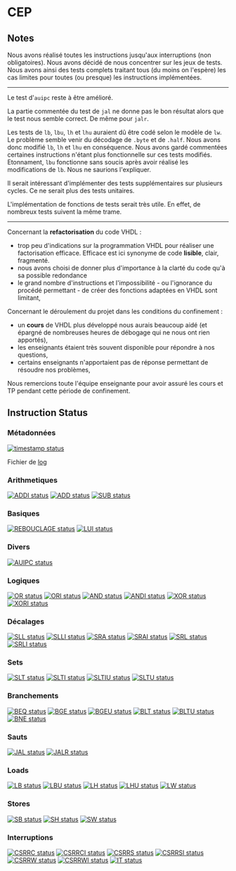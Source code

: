 # CEP

## Notes

Nous avons réalisé toutes les instructions jusqu'aux interruptions (non obligatoires). Nous avons décidé de nous concentrer sur les jeux de tests. Nous avons ainsi des tests complets traitant tous (du moins on l'espère) les cas limites pour toutes (ou presque) les instructions implémentées.

---

Le test d'`auipc` reste à être amélioré.

La partie commentée du test de `jal` ne donne pas le bon résultat alors que le test nous semble correct. De même pour `jalr`.

Les tests de `lb`, `lbu`, `lh` et `lhu` auraient dû être codé selon le modèle de `lw`.
Le problème semble venir du décodage de `.byte` et de `.half`. Nous avons donc modifié `lb`, `lh` et `lhu` en conséquence. Nous avons gardé commentées certaines instructions n'étant plus fonctionnelle sur ces tests modifiés. Etonnament, `lbu` fonctionne sans soucis après avoir réalisé les modifications de `lb`. Nous ne saurions l'expliquer.


Il serait intéressant d'implémenter des tests supplémentaires sur plusieurs cycles. Ce ne serait plus des tests unitaires.

L'implémentation de fonctions de tests serait très utile. En effet, de nombreux tests suivent la même trame.

---

Concernant la **refactorisation** du code VHDL :
 - trop peu d'indications sur la programmation VHDL pour réaliser une factorisation efficace. Efficace est ici synonyme de code **lisible**, clair, fragmenté.
 - nous avons choisi de donner plus d'importance à la clarté du code qu'à sa possible redondance
 - le grand nombre d'instructions et l'impossibilité - ou l'ignorance du procédé permettant - de créer des fonctions adaptées en VHDL sont limitant,

Concernant le déroulement du projet dans les conditions du confinement :
 - un **cours** de VHDL plus développé nous aurais beaucoup aidé (et épargné de nombreuses heures de débogage qui ne nous ont rien apportés),
 - les enseignants étaient très souvent disponible pour répondre à nos questions,
 - certains enseignants n'apportaient pas de réponse permettant de résoudre nos problèmes,


Nous remercions toute l'équipe enseignante pour avoir assuré les cours et TP pendant cette période de confinement.

## Instruction Status

### Métadonnées

[![timestamp status](https://CEP_Deploy.pages.ensimag.fr/projet_cep_G1/Eval/argentoa_vincentn_eval//timestamp.svg)](https://CEP_Deploy.pages.ensimag.fr/projet_cep_G1/Eval/argentoa_vincentn_eval//timestamp.svg)

Fichier de [log](https://CEP_Deploy.pages.ensimag.fr/projet_cep_G1/Eval/argentoa_vincentn_eval//log.txt)
### Arithmetiques

[![ADDI status](https://CEP_Deploy.pages.ensimag.fr/projet_cep_G1/Eval/argentoa_vincentn_eval//ADDI.svg)](https://CEP_Deploy.pages.ensimag.fr/projet_cep_G1/Eval/argentoa_vincentn_eval//ADDI.svg)
[![ADD status](https://CEP_Deploy.pages.ensimag.fr/projet_cep_G1/Eval/argentoa_vincentn_eval//ADD.svg)](https://CEP_Deploy.pages.ensimag.fr/projet_cep_G1/Eval/argentoa_vincentn_eval//ADD.svg)
[![SUB status](https://CEP_Deploy.pages.ensimag.fr/projet_cep_G1/Eval/argentoa_vincentn_eval//SUB.svg)](https://CEP_Deploy.pages.ensimag.fr/projet_cep_G1/Eval/argentoa_vincentn_eval//SUB.svg)
### Basiques

[![REBOUCLAGE status](https://CEP_Deploy.pages.ensimag.fr/projet_cep_G1/Eval/argentoa_vincentn_eval//REBOUCLAGE.svg)](https://CEP_Deploy.pages.ensimag.fr/projet_cep_G1/Eval/argentoa_vincentn_eval//REBOUCLAGE.svg)
[![LUI status](https://CEP_Deploy.pages.ensimag.fr/projet_cep_G1/Eval/argentoa_vincentn_eval//LUI.svg)](https://CEP_Deploy.pages.ensimag.fr/projet_cep_G1/Eval/argentoa_vincentn_eval//LUI.svg)
### Divers

[![AUIPC status](https://CEP_Deploy.pages.ensimag.fr/projet_cep_G1/Eval/argentoa_vincentn_eval//AUIPC.svg)](https://CEP_Deploy.pages.ensimag.fr/projet_cep_G1/Eval/argentoa_vincentn_eval//AUIPC.svg)
### Logiques

[![OR status](https://CEP_Deploy.pages.ensimag.fr/projet_cep_G1/Eval/argentoa_vincentn_eval//OR.svg)](https://CEP_Deploy.pages.ensimag.fr/projet_cep_G1/Eval/argentoa_vincentn_eval//OR.svg)
[![ORI status](https://CEP_Deploy.pages.ensimag.fr/projet_cep_G1/Eval/argentoa_vincentn_eval//ORI.svg)](https://CEP_Deploy.pages.ensimag.fr/projet_cep_G1/Eval/argentoa_vincentn_eval//ORI.svg)
[![AND status](https://CEP_Deploy.pages.ensimag.fr/projet_cep_G1/Eval/argentoa_vincentn_eval//AND.svg)](https://CEP_Deploy.pages.ensimag.fr/projet_cep_G1/Eval/argentoa_vincentn_eval//AND.svg)
[![ANDI status](https://CEP_Deploy.pages.ensimag.fr/projet_cep_G1/Eval/argentoa_vincentn_eval//ANDI.svg)](https://CEP_Deploy.pages.ensimag.fr/projet_cep_G1/Eval/argentoa_vincentn_eval//ANDI.svg)
[![XOR status](https://CEP_Deploy.pages.ensimag.fr/projet_cep_G1/Eval/argentoa_vincentn_eval//XOR.svg)](https://CEP_Deploy.pages.ensimag.fr/projet_cep_G1/Eval/argentoa_vincentn_eval//XOR.svg)
[![XORI status](https://CEP_Deploy.pages.ensimag.fr/projet_cep_G1/Eval/argentoa_vincentn_eval//XORI.svg)](https://CEP_Deploy.pages.ensimag.fr/projet_cep_G1/Eval/argentoa_vincentn_eval//XORI.svg)
### Décalages

[![SLL status](https://CEP_Deploy.pages.ensimag.fr/projet_cep_G1/Eval/argentoa_vincentn_eval//SLL.svg)](https://CEP_Deploy.pages.ensimag.fr/projet_cep_G1/Eval/argentoa_vincentn_eval//SLL.svg)
[![SLLI status](https://CEP_Deploy.pages.ensimag.fr/projet_cep_G1/Eval/argentoa_vincentn_eval//SLLI.svg)](https://CEP_Deploy.pages.ensimag.fr/projet_cep_G1/Eval/argentoa_vincentn_eval//SLLI.svg)
[![SRA status](https://CEP_Deploy.pages.ensimag.fr/projet_cep_G1/Eval/argentoa_vincentn_eval//SRA.svg)](https://CEP_Deploy.pages.ensimag.fr/projet_cep_G1/Eval/argentoa_vincentn_eval//SRA.svg)
[![SRAI status](https://CEP_Deploy.pages.ensimag.fr/projet_cep_G1/Eval/argentoa_vincentn_eval//SRAI.svg)](https://CEP_Deploy.pages.ensimag.fr/projet_cep_G1/Eval/argentoa_vincentn_eval//SRAI.svg)
[![SRL status](https://CEP_Deploy.pages.ensimag.fr/projet_cep_G1/Eval/argentoa_vincentn_eval//SRL.svg)](https://CEP_Deploy.pages.ensimag.fr/projet_cep_G1/Eval/argentoa_vincentn_eval//SRL.svg)
[![SRLI status](https://CEP_Deploy.pages.ensimag.fr/projet_cep_G1/Eval/argentoa_vincentn_eval//SRLI.svg)](https://CEP_Deploy.pages.ensimag.fr/projet_cep_G1/Eval/argentoa_vincentn_eval//SRLI.svg)
### Sets

[![SLT status](https://CEP_Deploy.pages.ensimag.fr/projet_cep_G1/Eval/argentoa_vincentn_eval//SLT.svg)](https://CEP_Deploy.pages.ensimag.fr/projet_cep_G1/Eval/argentoa_vincentn_eval//SLT.svg)
[![SLTI status](https://CEP_Deploy.pages.ensimag.fr/projet_cep_G1/Eval/argentoa_vincentn_eval//SLTI.svg)](https://CEP_Deploy.pages.ensimag.fr/projet_cep_G1/Eval/argentoa_vincentn_eval//SLTI.svg)
[![SLTIU status](https://CEP_Deploy.pages.ensimag.fr/projet_cep_G1/Eval/argentoa_vincentn_eval//SLTIU.svg)](https://CEP_Deploy.pages.ensimag.fr/projet_cep_G1/Eval/argentoa_vincentn_eval//SLTIU.svg)
[![SLTU status](https://CEP_Deploy.pages.ensimag.fr/projet_cep_G1/Eval/argentoa_vincentn_eval//SLTU.svg)](https://CEP_Deploy.pages.ensimag.fr/projet_cep_G1/Eval/argentoa_vincentn_eval//SLTU.svg)
### Branchements

[![BEQ status](https://CEP_Deploy.pages.ensimag.fr/projet_cep_G1/Eval/argentoa_vincentn_eval//BEQ.svg)](https://CEP_Deploy.pages.ensimag.fr/projet_cep_G1/Eval/argentoa_vincentn_eval//BEQ.svg)
[![BGE status](https://CEP_Deploy.pages.ensimag.fr/projet_cep_G1/Eval/argentoa_vincentn_eval//BGE.svg)](https://CEP_Deploy.pages.ensimag.fr/projet_cep_G1/Eval/argentoa_vincentn_eval//BGE.svg)
[![BGEU status](https://CEP_Deploy.pages.ensimag.fr/projet_cep_G1/Eval/argentoa_vincentn_eval//BGEU.svg)](https://CEP_Deploy.pages.ensimag.fr/projet_cep_G1/Eval/argentoa_vincentn_eval//BGEU.svg)
[![BLT status](https://CEP_Deploy.pages.ensimag.fr/projet_cep_G1/Eval/argentoa_vincentn_eval//BLT.svg)](https://CEP_Deploy.pages.ensimag.fr/projet_cep_G1/Eval/argentoa_vincentn_eval//BLT.svg)
[![BLTU status](https://CEP_Deploy.pages.ensimag.fr/projet_cep_G1/Eval/argentoa_vincentn_eval//BLTU.svg)](https://CEP_Deploy.pages.ensimag.fr/projet_cep_G1/Eval/argentoa_vincentn_eval//BLTU.svg)
[![BNE status](https://CEP_Deploy.pages.ensimag.fr/projet_cep_G1/Eval/argentoa_vincentn_eval//BNE.svg)](https://CEP_Deploy.pages.ensimag.fr/projet_cep_G1/Eval/argentoa_vincentn_eval//BNE.svg)
### Sauts

[![JAL status](https://CEP_Deploy.pages.ensimag.fr/projet_cep_G1/Eval/argentoa_vincentn_eval//JAL.svg)](https://CEP_Deploy.pages.ensimag.fr/projet_cep_G1/Eval/argentoa_vincentn_eval//JAL.svg)
[![JALR status](https://CEP_Deploy.pages.ensimag.fr/projet_cep_G1/Eval/argentoa_vincentn_eval//JALR.svg)](https://CEP_Deploy.pages.ensimag.fr/projet_cep_G1/Eval/argentoa_vincentn_eval//JALR.svg)
### Loads

[![LB status](https://CEP_Deploy.pages.ensimag.fr/projet_cep_G1/Eval/argentoa_vincentn_eval//LB.svg)](https://CEP_Deploy.pages.ensimag.fr/projet_cep_G1/Eval/argentoa_vincentn_eval//LB.svg)
[![LBU status](https://CEP_Deploy.pages.ensimag.fr/projet_cep_G1/Eval/argentoa_vincentn_eval//LBU.svg)](https://CEP_Deploy.pages.ensimag.fr/projet_cep_G1/Eval/argentoa_vincentn_eval//LBU.svg)
[![LH status](https://CEP_Deploy.pages.ensimag.fr/projet_cep_G1/Eval/argentoa_vincentn_eval//LH.svg)](https://CEP_Deploy.pages.ensimag.fr/projet_cep_G1/Eval/argentoa_vincentn_eval//LH.svg)
[![LHU status](https://CEP_Deploy.pages.ensimag.fr/projet_cep_G1/Eval/argentoa_vincentn_eval//LHU.svg)](https://CEP_Deploy.pages.ensimag.fr/projet_cep_G1/Eval/argentoa_vincentn_eval//LHU.svg)
[![LW status](https://CEP_Deploy.pages.ensimag.fr/projet_cep_G1/Eval/argentoa_vincentn_eval//LW.svg)](https://CEP_Deploy.pages.ensimag.fr/projet_cep_G1/Eval/argentoa_vincentn_eval//LW.svg)
### Stores

[![SB status](https://CEP_Deploy.pages.ensimag.fr/projet_cep_G1/Eval/argentoa_vincentn_eval//SB.svg)](https://CEP_Deploy.pages.ensimag.fr/projet_cep_G1/Eval/argentoa_vincentn_eval//SB.svg)
[![SH status](https://CEP_Deploy.pages.ensimag.fr/projet_cep_G1/Eval/argentoa_vincentn_eval//SH.svg)](https://CEP_Deploy.pages.ensimag.fr/projet_cep_G1/Eval/argentoa_vincentn_eval//SH.svg)
[![SW status](https://CEP_Deploy.pages.ensimag.fr/projet_cep_G1/Eval/argentoa_vincentn_eval//SW.svg)](https://CEP_Deploy.pages.ensimag.fr/projet_cep_G1/Eval/argentoa_vincentn_eval//SW.svg)
### Interruptions

[![CSRRC status](https://CEP_Deploy.pages.ensimag.fr/projet_cep_G1/Eval/argentoa_vincentn_eval//CSRRC.svg)](https://CEP_Deploy.pages.ensimag.fr/projet_cep_G1/Eval/argentoa_vincentn_eval//CSRRC.svg)
[![CSRRCI status](https://CEP_Deploy.pages.ensimag.fr/projet_cep_G1/Eval/argentoa_vincentn_eval//CSRRCI.svg)](https://CEP_Deploy.pages.ensimag.fr/projet_cep_G1/Eval/argentoa_vincentn_eval//CSRRCI.svg)
[![CSRRS status](https://CEP_Deploy.pages.ensimag.fr/projet_cep_G1/Eval/argentoa_vincentn_eval//CSRRS.svg)](https://CEP_Deploy.pages.ensimag.fr/projet_cep_G1/Eval/argentoa_vincentn_eval//CSRRS.svg)
[![CSRRSI status](https://CEP_Deploy.pages.ensimag.fr/projet_cep_G1/Eval/argentoa_vincentn_eval//CSRRSI.svg)](https://CEP_Deploy.pages.ensimag.fr/projet_cep_G1/Eval/argentoa_vincentn_eval//CSRRSI.svg)
[![CSRRW status](https://CEP_Deploy.pages.ensimag.fr/projet_cep_G1/Eval/argentoa_vincentn_eval//CSRRW.svg)](https://CEP_Deploy.pages.ensimag.fr/projet_cep_G1/Eval/argentoa_vincentn_eval//CSRRW.svg)
[![CSRRWI status](https://CEP_Deploy.pages.ensimag.fr/projet_cep_G1/Eval/argentoa_vincentn_eval//CSRRWI.svg)](https://CEP_Deploy.pages.ensimag.fr/projet_cep_G1/Eval/argentoa_vincentn_eval//CSRRWI.svg)
[![IT status](https://CEP_Deploy.pages.ensimag.fr/projet_cep_G1/Eval/argentoa_vincentn_eval//IT.svg)](https://CEP_Deploy.pages.ensimag.fr/projet_cep_G1/Eval/argentoa_vincentn_eval//IT.svg)
